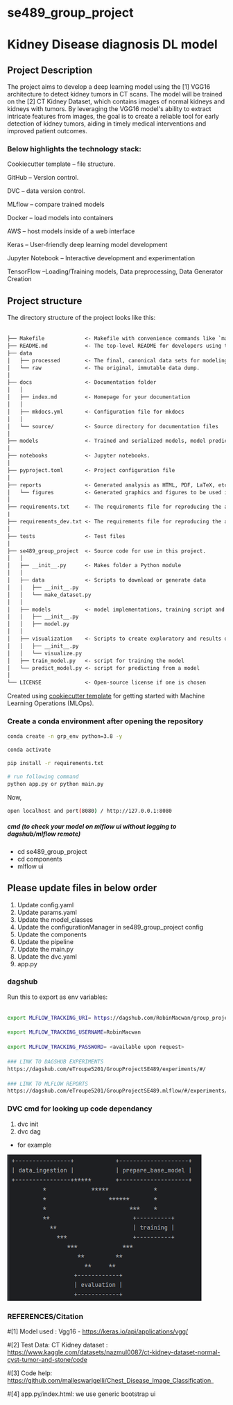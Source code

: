 # se489_group_project

# Kidney Disease diagnosis DL model

## Project Description

The project aims to develop a deep learning model using the [1] VGG16 architecture to detect kidney tumors in CT scans. The model will be trained on the [2] CT Kidney Dataset, which contains images of normal kidneys and kidneys with tumors. By leveraging the VGG16 model's ability to extract intricate features from images, the goal is to create a reliable tool for early detection of kidney tumors, aiding in timely medical interventions and improved patient outcomes. 

### Below highlights the technology stack: 

Cookiecutter template – file structure. 

GitHub – Version control. 

DVC – data version control. 

MLflow – compare trained models 

Docker – load models into containers 

AWS – host models inside of a web interface 

Keras – User-friendly deep learning model development 

Jupyter Notebook – Interactive development and experimentation 

TensorFlow –Loading/Training models, Data preprocessing, Data Generator Creation 

## Project structure

The directory structure of the project looks like this:

```txt

├── Makefile             <- Makefile with convenience commands like `make data` or `make train`
├── README.md            <- The top-level README for developers using this project.
├── data
│   ├── processed        <- The final, canonical data sets for modeling.
│   └── raw              <- The original, immutable data dump.
│
├── docs                 <- Documentation folder
│   │
│   ├── index.md         <- Homepage for your documentation
│   │
│   ├── mkdocs.yml       <- Configuration file for mkdocs
│   │
│   └── source/          <- Source directory for documentation files
│
├── models               <- Trained and serialized models, model predictions, or model summaries
│
├── notebooks            <- Jupyter notebooks.
│
├── pyproject.toml       <- Project configuration file
│
├── reports              <- Generated analysis as HTML, PDF, LaTeX, etc.
│   └── figures          <- Generated graphics and figures to be used in reporting
│
├── requirements.txt     <- The requirements file for reproducing the analysis environment
|
├── requirements_dev.txt <- The requirements file for reproducing the analysis environment
│
├── tests                <- Test files
│
├── se489_group_project  <- Source code for use in this project.
│   │
│   ├── __init__.py      <- Makes folder a Python module
│   │
│   ├── data             <- Scripts to download or generate data
│   │   ├── __init__.py
│   │   └── make_dataset.py
│   │
│   ├── models           <- model implementations, training script and prediction script
│   │   ├── __init__.py
│   │   ├── model.py
│   │
│   ├── visualization    <- Scripts to create exploratory and results oriented visualizations
│   │   ├── __init__.py
│   │   └── visualize.py
│   ├── train_model.py   <- script for training the model
│   └── predict_model.py <- script for predicting from a model
│
└── LICENSE              <- Open-source license if one is chosen
```

Created using [cookiecutter template](https://github.com/cookiecutter/cookiecutter) for getting
started with Machine Learning Operations (MLOps).

### Create a conda environment after opening the repository

```bash
conda create -n grp_env python=3.8 -y
```

```bash
conda activate 
```

```bash
pip install -r requirements.txt
```

```bash
# run following command
python app.py or python main.py
```

Now,
```bash
open localhost and port(8080) / http://127.0.0.1:8080
```

##### cmd (to check your model on mlflow ui without logging to dagshub/mlflow remote)
- cd se489_group_project
- cd components
- mlflow ui

## Please update files in below order

1. Update config.yaml
2. Update params.yaml
3. Update the model_classes
4. Update the configurationManager in se489_group_project config
5. Update the components
6. Update the pipeline
7. Update the main.py
8. Update the dvc.yaml <optional>
9. app.py

### dagshub

Run this to export as env variables:

```bash

export MLFLOW_TRACKING_URI= https://dagshub.com/RobinMacwan/group_project_se489.mlflow

export MLFLOW_TRACKING_USERNAME=RobinMacwan

export MLFLOW_TRACKING_PASSWORD= <available upon request>

### LINK TO DAGSHUB EXPERIMENTS
https://dagshub.com/eTroupe5201/GroupProjectSE489/experiments/#/

### LINK TO MLFLOW REPORTS
https://dagshub.com/eTroupe5201/GroupProjectSE489.mlflow/#/experiments/0?searchFilter=&orderByKey=attributes.start_time&orderByAsc=false&startTime=ALL&lifecycleFilter=Active&modelVersionFilter=All+Runs&datasetsFilter=W10%3D

```

### DVC cmd for looking up code dependancy 

1. dvc init
2. dvc dag

- for example 

![Dependancy diagram](image.png)

### REFERENCES/Citation

#[1] Model used : Vgg16 - https://keras.io/api/applications/vgg/

#[2] Test Data: CT Kidney dataset : https://www.kaggle.com/datasets/nazmul0087/ct-kidney-dataset-normal-cyst-tumor-and-stone/code

#[3] Code help: https://github.com/malleswarigelli/Chest_Disease_Image_Classification_

#[4] app.py/index.html: we use generic bootstrap ui 





